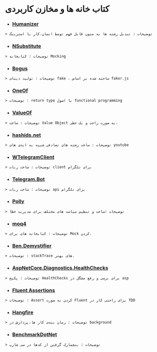 # کتاب خانه ها و مخازن کاربردی


* ### [Humanizer](https://github.com/Humanizr/Humanizer)

`> توضیحات : تبدیل رشته ها به متون قابل فهم توسط انسان،کار با استرینگ `

* ### [NSubstitute](https://github.com/nsubstitute/NSubstitute)

`> توضیحات : کتابخانه Mocking`

* ### [Bogus](https://github.com/bchavez/Bogus)

`> توضیحات : تولید دیتای fake ، ساخته شده بر اساس faker.js`

* ### [OneOf](https://github.com/mcintyre321/OneOf)

`> توضیحات : return type با اصول functional programming`

* ### [ValueOf](https://github.com/mcintyre321/ValueOf)

`> توضیحات : ساخت Value Object به صورت راحت و یک خطی.`

* ### [hashids.net](https://github.com/ullmark/hashids.net)

`> توضیحات : ساخت رشته های تصادفی شبیه به ایدی های youtube`

* ### [WTelegramClient](https://github.com/wiz0u/WTelegramClient)

`> توضیحات : ساخت ربات client برای تلگرام`

* ### [Telegram.Bot](https://github.com/TelegramBots/Telegram.Bot)

`> توضیحات : ساخت ربات api برای تلگرام`

* ### [Polly](https://github.com/App-vNext/Polly)

`> توضیحات :ساخت و تنظیم سیاست های مختلف برای مدیریت خطا`

* ### [moq4](https://github.com/moq/moq4)

`> توضیحات : کتابخانه های برای Mock کردن.`

* ### [Ben.Demystifier](https://github.com/benaadams/Ben.Demystifier)

`> توضیحات : stackTrace های بهتر.`

* ### [AspNetCore.Diagnostics.HealthChecks](https://github.com/Xabaril/AspNetCore.Diagnostics.HealthChecks)

`> توضیحات : پکیج HealthChecks برای برسی و رفع مشگل در asp`

* ### [Fluent Assertions](https://github.com/fluentassertions/fluentassertions)

`> توضیحات : Assert کردن به صورت Fluent برای راحتی کار در TDD`


* ### [Hangfire](https://github.com/HangfireIO/Hangfire)

`> توضیحات : زمان بندی کار ها،پردازش در background `

* ### [BenchmarkDotNet](https://github.com/dotnet/BenchmarkDotNet)

`> توضیحات : بنچمارک گرفتن از کدها در سی شارپ`
